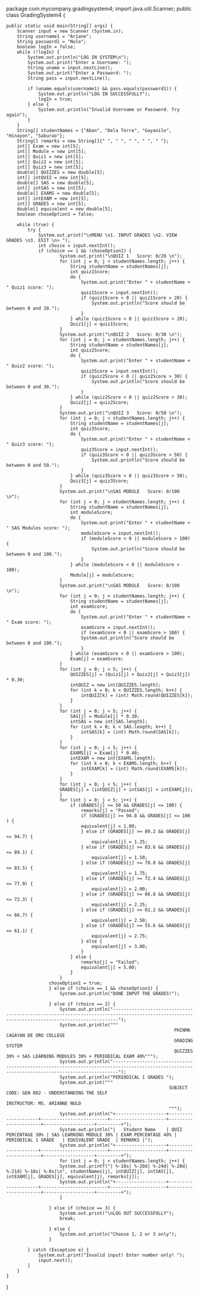 package com.mycompany.gradingsystem4;
import java.util.Scanner;
public class GradingSystem4 {

    public static void main(String[] args) {
        Scanner input = new Scanner (System.in);              
        String username1 = "Ariane";
        String password1 = "Nulo";
        boolean logIn = false;
        while (!logIn) {
            System.out.println("LOG IN SYSTEM\n");
            System.out.print("Enter a Username: ");
            String uname = input.nextLine();
            System.out.print("Enter a Password: ");
            String pass = input.nextLine();

            if (uname.equals(username1) && pass.equals(password1)) {
                System.out.println("LOG IN SUCCESSFULLY");
                logIn = true;
            } else {
                System.out.println("Invalid Username or Password. Try again");
            }
        }        
        String[] studentNames = {"Aban", "Dela Torre", "Gayanilo", "Hinayon", "Saburao"};
        String[] remarks = new String[]{" ", " ", " ", " ", " "};
        int[] Exam = new int[5];
        int[] Module = new int[5];
        int[] Quiz1 = new int[5];
        int[] Quiz2 = new int[5];
        int[] Quiz3 = new int[5];
        double[] QUIZZES = new double[5];                           
        int[] intQUIZ = new int[5];
        double[] SAS = new double[5];        
        int[] intSAS = new int[5];
        double[] EXAMS = new double[5];        
        int[] intEXAM = new int[5];
        int[] GRADES = new int[5];
        double[] equivalent = new double[5];        
        boolean choseOption1 = false;        
        
        while (true) {
            try {                
                System.out.print("\nMENU \n1. INPUT GRADES \n2. VIEW GRADES \n3. EXIT \n> ");
                int choice = input.nextInt();
                if (choice == 1 && !choseOption1) {                                                                                                                                                        
                        System.out.print("\nQUIZ 1   Score: 0/20 \n");
                        for (int j = 0; j < studentNames.length; j++) {                           
                            String studentName = studentNames[j];
                            int quiz1Score;                           
                            do {
                                System.out.print("Enter " + studentName + " Quiz1 score: ");                           
                                quiz1Score = input.nextInt();
                                if (quiz1Score < 0 || quiz1Score > 20) {                                
                                    System.out.println("Score should be between 0 and 20.");
                                }                            
                            } while (quiz1Score < 0 || quiz1Score > 20);                           
                            Quiz1[j] = quiz1Score;
                        }
                        System.out.print("\nQUIZ 2   Score: 0/30 \n"); 
                        for (int j = 0; j < studentNames.length; j++) {
                            String studentName = studentNames[j];
                            int quiz2Score;
                            do {                               
                                System.out.print("Enter " + studentName + " Quiz2 score: ");
                                quiz2Score = input.nextInt();
                                if (quiz2Score < 0 || quiz2Score > 30) {
                                    System.out.println("Score should be between 0 and 30.");
                                }
                            } while (quiz2Score < 0 || quiz2Score > 30);
                            Quiz2[j] = quiz2Score;
                        }
                        System.out.print("\nQUIZ 3   Score: 0/50 \n");
                        for (int j = 0; j < studentNames.length; j++) {
                            String studentName = studentNames[j];
                            int quiz3Score;
                            do {
                                System.out.print("Enter " + studentName + " Quiz3 score: ");
                                quiz3Score = input.nextInt();
                                if (quiz3Score < 0 || quiz3Score > 50) {
                                    System.out.println("Score should be between 0 and 50.");
                                }
                            } while (quiz3Score < 0 || quiz3Score > 50);
                            Quiz3[j] = quiz3Score;
                        }
                        System.out.print("\nSAS MODULE   Score: 0/100 \n");
                        for (int j = 0; j < studentNames.length; j++) {
                            String studentName = studentNames[j];
                            int moduleScore;
                            do {
                                System.out.print("Enter " + studentName + " SAS Modules score: ");
                                moduleScore = input.nextInt();
                                if (moduleScore < 0 || moduleScore > 100) {
                                    System.out.println("Score should be between 0 and 100.");
                                }
                            } while (moduleScore < 0 || moduleScore > 100);
                            Module[j] = moduleScore;
                        }
                        System.out.print("\nSAS MODULE   Score: 0/100 \n");    
                        for (int j = 0; j < studentNames.length; j++) {
                            String studentName = studentNames[j];
                            int examScore;
                            do {
                                System.out.print("Enter " + studentName + " Exam score: ");
                                examScore = input.nextInt();
                                if (examScore < 0 || examScore > 100) {
                                System.out.println("Score should be between 0 and 100.");
                                }
                            } while (examScore < 0 || examScore > 100);
                            Exam[j] = examScore;
                        }                       
                        for (int j = 0; j < 5; j++) {                            
                            QUIZZES[j] = (Quiz1[j] + Quiz2[j] + Quiz3[j]) * 0.30;                                           
                            intQUIZ = new int[QUIZZES.length];
                            for (int k = 0; k < QUIZZES.length; k++) {                                
                                intQUIZ[k] = (int) Math.round(QUIZZES[k]);                        
                            } 
                        }
                        for (int j = 0; j < 5; j++) {
                            SAS[j] = Module[j] * 0.30;
                            intSAS = new int[SAS.length];
                            for (int k = 0; k < SAS.length; k++) {
                                intSAS[k] = (int) Math.round(SAS[k]); 
                            }
                        }
                        for (int j = 0; j < 5; j++) {
                            EXAMS[j] = Exam[j] * 0.40;
                            intEXAM = new int[EXAMS.length];
                            for (int k = 0; k < EXAMS.length; k++) {
                                intEXAM[k] = (int) Math.round(EXAMS[k]); 
                            }
                        }                                                                   
                        for (int j = 0; j < 5; j++) {
                        GRADES[j] = (intQUIZ[j] + intSAS[j] + intEXAM[j]);
                        }                                                                                                                                                                                                                      
                        for (int j = 0; j < 5; j++) {                                                    
                            if (GRADES[j] >= 50 && GRADES[j] <= 100) {                             
                                remarks[j] = "Passed";                                                   
                                if (GRADES[j] >= 94.8 && GRADES[j] <= 100 ) {
                                equivalent[j] = 1.00;
                                } else if (GRADES[j] >= 89.2 && GRADES[j] <= 94.7) {                                    
                                    equivalent[j] = 1.25;
                                } else if (GRADES[j] >= 83.6 && GRADES[j] <= 89.1) {
                                    equivalent[j] = 1.50;
                                } else if (GRADES[j] >= 78.0 && GRADES[j] <= 83.5) {
                                    equivalent[j] = 1.75;
                                } else if (GRADES[j] >= 72.4 && GRADES[j] <= 77.9) {
                                    equivalent[j] = 2.00;
                                } else if (GRADES[j] >= 66.8 && GRADES[j] <= 72.3) {
                                    equivalent[j] = 2.25;
                                } else if (GRADES[j] >= 61.2 && GRADES[j] <= 66.7) {
                                    equivalent[j] = 2.50;
                                } else if (GRADES[j] >= 55.6 && GRADES[j] <= 61.1) {
                                    equivalent[j] = 2.75;
                                } else {
                                    equivalent[j] = 3.00;
                                }
                            } else {                                
                                remarks[j] = "Failed";                               
                                equivalent[j] = 5.00;                           
                            }
                        }                              
                    choseOption1 = true;    
                    } else if (choice == 1 && choseOption1) {   
                        System.out.println("DONE INPUT THE GRADES!");    
                        
                    } else if (choice == 2) {                  
                        System.out.println("----------------------------------------------------------------------------------------------------------------------------------------------");
                        System.out.println("""
                                                                   PHINMA CAGAYAN DE ORO COLLEGE
                                                                   GRADING SYSTEM
                                                                   QUIZZES 30% + SAS LEARNING MODULES 30% + PERIODICAL EXAM 40%""");                        
                        System.out.println("----------------------------------------------------------------------------------------------------------------------------------------------");
                        System.out.println("PERIODICAL 1 GRADES ");
                        System.out.print("""
                                                                 SUBJECT CODE: GEN 002 - UNDERSTANDING THE SELF
                                                                 INSTRUCTOR: MS. ARIANNE NULO
                                                                 """);
                        System.out.println("+-------------------+---------------------+-------------------------+---------------------+----------------------+-------------------+---------+");
                        System.out.println("|   Student Name    | QUIZ PERCENTAGE 30% | SAS LEARNING MODULE 30% | EXAM PERCENTAGE 40% | PERIODICAL 1 GRADE   | EQUIVALENT GRADE  | REMARKS |");
                        System.out.println("+-------------------+---------------------+-------------------------+---------------------+----------------------+-------------------+---------+");
                        for (int j = 0; j < studentNames.length; j++) {
                        System.out.printf("| %-18s| %-20d| %-24d| %-20d| %-21d| %-18s| %-8s|\n", studentNames[j], intQUIZ[j], intSAS[j], intEXAM[j], GRADES[j], equivalent[j], remarks[j]);
                        System.out.println("+-------------------+---------------------+-------------------------+---------------------+----------------------+-------------------+---------+");
                        }                        
                        
                    } else if (choice == 3) {
                        System.out.print("\nLOG OUT SUCCESSFULLY");
                        break;                       
                                                                   
                    } else {                                              
                        System.out.println("Choose 1, 2 or 3 only");                                                                 
                    }                                          
                
            } catch (Exception e) {        
                System.out.print("Invalid input! Enter number only! ");
                input.next();
            }               
        }
    }
} 
